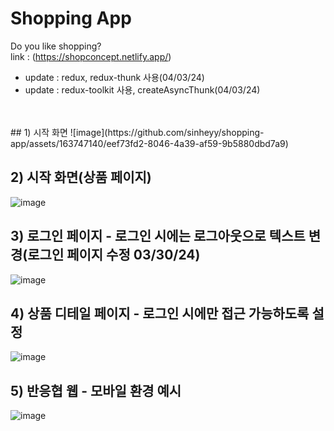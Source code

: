 # Shopping App
Do you like shopping?    
link : (https://shopconcept.netlify.app/)  
+ update : redux, redux-thunk 사용(04/03/24)
+ update : redux-toolkit 사용, createAsyncThunk(04/03/24)
<br/>
<br/>
## 1) 시작 화면
![image](https://github.com/sinheyy/shopping-app/assets/163747140/eef73fd2-8046-4a39-af59-9b5880dbd7a9)

## 2) 시작 화면(상품 페이지)
![image](https://github.com/sinheyy/shopping-app/assets/163747140/40167c71-f97b-4efa-b1ff-a72cc327f185)

## 3) 로그인 페이지 - 로그인 시에는 로그아웃으로 텍스트 변경(로그인 페이지 수정 03/30/24)
![image](https://github.com/sinheyy/shopping-app/assets/163747140/0cca9a0c-cb32-402c-88b6-de6a5711d973)

## 4) 상품 디테일 페이지 - 로그인 시에만 접근 가능하도록 설정
![image](https://github.com/sinheyy/shopping-app/assets/163747140/bf4ea243-3231-46b7-9411-9a36f35df87c)

## 5) 반응협 웹 - 모바일 환경 예시
![image](https://github.com/sinheyy/shopping-app/assets/163747140/bed9c31b-4db0-40ca-89c8-4f96609fbdec)
